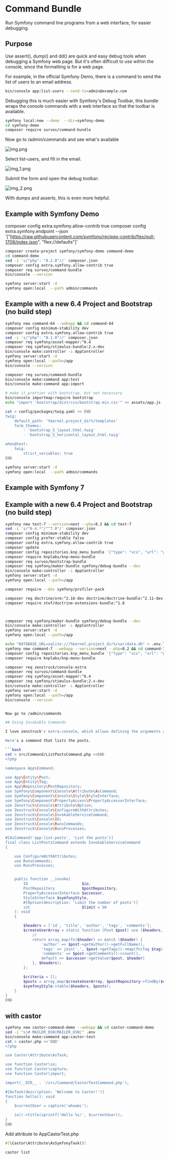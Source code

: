 # Command Bundle

Run Symfony command line programs from a web interface, for easier debugging.

## Purpose

Use assert(), dump() and dd() are quick and easy debug tools when debugging a Symfony web page.  But it's often difficult to use within the console, since the formatting is for a web page.

For example, in the official Symfony Demo, there is a command to send the list of users to an email  address.

```bash
bin/console app:list-users --send-to=admin@example.com
```

Debugging this is much easier with Symfony's Debug Toolbar, this bundle wraps the console commands with a web interface so that the toolbar is available.

```bash
symfony local:new --demo  --dir=symfony-demo
cd symfony-demo
composer require survos/command-bundle
```

Now go to /admin/commands and see what's available

![img.png](img.png)

Select list-users, and fill in the email.

![img_1.png](img_1.png)

Submit the form and open the debug toolbar:

![img_2.png](img_2.png)

With dumps and asserts, this is even more helpful.



## Example with Symfony Demo

composer config extra.symfony.allow-contrib true
composer config extra.symfony.endpoint --json '["https://raw.githubusercontent.com/symfony/recipes-contrib/flex/pull-1708/index.json", "flex://defaults"]'


```bash
composer create-project symfony/symfony-demo command-demo 
cd command-demo
sed -i 's/"php": "8.2.0"//' composer.json 
composer config extra.symfony.allow-contrib true
composer req survos/command-bundle
bin/console --version

symfony server:start -d
symfony open:local  --path admin/commands
```

## Example with a new 6.4 Project and Bootstrap (no build step)

```bash
symfony new command-64 --webapp && cd command-64 
composer config minimum-stability dev
composer config extra.symfony.allow-contrib true
sed -i 's/"php": "8.1.0"//' composer.json 
composer req symfony/asset-mapper:^6.4
composer req symfony/stimulus-bundle:2.x-dev
bin/console make:controller -i AppController
symfony server:start -d
symfony open:local --path=/app
bin/console --version

composer req survos/command-bundle
bin/console make:command app:test
bin/console make:command app:import

# make it prettier with bootstrap, but not necessary
bin/console importmap:require bootstrap
echo "import 'bootstrap/dist/css/bootstrap.min.css'" >> assets/app.js

cat > config/packages/twig.yaml << END
twig:
    default_path: '%kernel.project_dir%/templates'
    form_themes:
        - 'bootstrap_5_layout.html.twig'
        - 'bootstrap_5_horizontal_layout.html.twig'

when@test:
    twig:
        strict_variables: true
END

symfony server:start -d
symfony open:local  --path admin/commands
```

## Example with Symfony 7
## Example with a new 6.4 Project and Bootstrap (no build step)

```bash
symfony new test-7 --version=next --php=8.2 && cd test-7
sed -i 's/"6.4.*"/"^7.0"/' composer.json
composer config minimum-stability dev
composer config prefer-stable false
composer config extra.symfony.allow-contrib true
composer update
composer config repositories.knp_menu_bundle '{"type": "vcs", "url": "git@github.com:tacman/KnpMenuBundle.git"}'
composer require knplabs/knp-menu-bundle
composer req survos/bootstrap-bundle
composer req symfony/maker-bundle symfony/debug-bundle --dev
bin/console make:controller -i AppController
symfony server:start -d
symfony open:local --path=/app

composer require --dev symfony/profiler-pack

composer req doctrine/orm:^2.16-dev doctrine/doctrine-bundle:^2.11-dev symfony/twig-bundle -w
composer require stof/doctrine-extensions-bundle:^1.8



composer req symfony/maker-bundle symfony/debug-bundle --dev
bin/console make:controller -i AppController
symfony server:start -d
symfony open:local --path=/app

echo "DATABASE_URL=sqlite:///%kernel.project_dir%/var/data.db" > .env.local
symfony new command-7 --webapp --version=next --php=8.2 && cd command-7
composer config repositories.knp_menu_bundle '{"type": "vcs", "url": "git@github.com:tacman/KnpMenuBundle.git"}'
composer require knplabs/knp-menu-bundle

composer req zenstruck/console-extra
composer req survos/command-bundle
composer req symfony/asset-mapper:^6.4
composer req symfony/stimulus-bundle:2.x-dev
bin/console make:controller -i AppController
symfony server:start -d
symfony open:local --path=/app
bin/console --version


Now go to /admin/commands

## Using Invokable Commands

I love zenstruck's extra-console, which allows defining the arguments and options via attributes, so you can create smaller console commands.  This bundle (command-bundle) already uses extra-console, so this works with no further installation.

Here's a command that lists the posts.

```bash
cat > src/Command/ListPostsCommand.php <<END
<?php

namespace App\Command;

use App\Entity\Post;
use App\Entity\Tag;
use App\Repository\PostRepository;
use Symfony\Component\Console\Attribute\AsCommand;
use Symfony\Component\Console\Style\StyleInterface;
use Symfony\Component\PropertyAccess\PropertyAccessorInterface;
use Zenstruck\Console\Attribute\Option;
use Zenstruck\Console\ConfigureWithAttributes;
use Zenstruck\Console\InvokableServiceCommand;
use Zenstruck\Console\IO;
use Zenstruck\Console\RunsCommands;
use Zenstruck\Console\RunsProcesses;

#[AsCommand('app:list-posts', 'List the posts')]
final class ListPostsCommand extends InvokableServiceCommand
{

    use ConfigureWithAttributes;
    use RunsCommands;
    use RunsProcesses;


    public function __invoke(
        IO                        $io,
        PostRepository            $postRepository,
        PropertyAccessorInterface $accessor,
        StyleInterface $symfonyStyle,
        #[Option(description: 'Limit the number of posts')]
        int                       $limit = 50
    ): void
    {

        $headers = ['id', 'title', 'author', 'tags', 'comments'];
        $createUserArray = static function (Post $post) use ($headers, $accessor) {
            //
            return array_map(fn($header) => match ($header) {
                'author' => $post->getAuthor()->getFullName(),
                'tags' => join(',', $post->getTags()->map(fn(Tag $tag) => $tag->getName())->toArray()),
                'comments' => $post->getComments()->count(),
                default => $accessor->getValue($post, $header)
            }, $headers);
        };

        $criteria = [];
        $posts = array_map($createUserArray, $postRepository->findBy($criteria, [], $limit));
        $symfonyStyle->table($headers, $posts);
    }
}
END
```

## with castor

```bash
symfony new castor-command-demo --webapp && cd castor-command-demo
sed -i "s|# MAILER_DSN|MAILER_DSN|" .env
bin/console make:command app:castor-test
cat > castor.php <<'END'
<?php

use Castor\Attribute\AsTask;

use function Castor\io;
use function Castor\capture;
use function Castor\import;

import(__DIR__ . '/src/Command/CastorTestCommand.php');

#[AsTask(description: 'Welcome to Castor!')]
function hello(): void
{
    $currentUser = capture('whoami');

    io()->title(sprintf('Hello %s!', $currentUser));
}
END


```

Add attribute to AppCastorTest.php

```php
#[\Castor\Attribute\AsSymfonyTask()]
```

```bash
castor list
```

